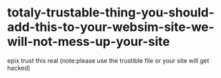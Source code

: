 # totaly-trustable-thing-you-should-add-this-to-your-websim-site-we-will-not-mess-up-your-site
epix
trust this real
(note:please use the trustible file or your site will get hacked)
